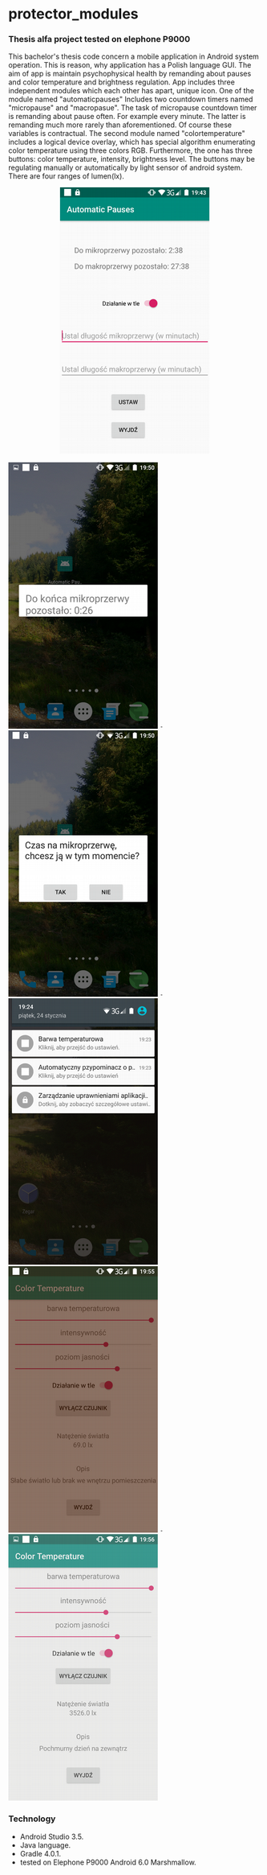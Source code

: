 # protector_modules
### Thesis alfa project tested on elephone P9000

This bachelor's thesis code concern a mobile application in Android system operation. This is reason, why application has a Polish language GUI. The aim of app is maintain psychophysical health by remanding about pauses and color temperature and brightness regulation. App includes three independent modules which each other has apart, unique icon. One of the module named "automaticpauses" Includes two countdown timers named "micropause" and "macropasue". The task of micropause countdown timer is remanding about pause often. For example every minute. The latter is remanding much more rarely than aforementioned. Of course these variables is contractual. The second module named "colortemperature" includes a logical device overlay, which has special algorithm enumerating color temperature using three colors RGB. Furthermore, the one has three buttons: color temperature, intensity, brightness level. The buttons may be regulating manually or automatically by light sensor of android system. There are four ranges of lumen(lx).

<p align="center">
  <img src="./images/automaticpauses.png">
</p>

  
![breaktime](./images/breaktime.png) <code>-</code> ![breakdecision](./images/breakdecision.png) <code>-</code>  ![background](./images/background.png) 
![lowlight](./images/lowlight.png) <code>-</code> ![highlight](./images/highlight.png) 




### Technology

- Android Studio 3.5.
- Java language.
- Gradle 4.0.1.
- tested on Elephone P9000 Android 6.0 Marshmallow.

